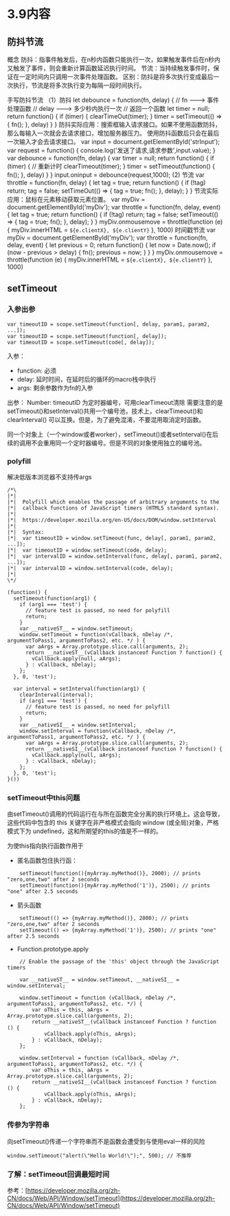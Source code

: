 # 3.9内容

## 防抖节流

概念
防抖：指事件触发后，在n秒内函数只能执行一次，如果触发事件后在n秒内又触发了事件，则会重新计算函数延迟执行时间。
节流：当持续触发事件时，保证在一定时间内只调用一次事件处理函数。
区别：防抖是将多次执行变成最后一次执行，节流是将多次执行变为每隔一段时间执行。

手写防抖节流
（1）防抖
let debounce = function(fn, delay) {
    // fn ---> 事件处理函数
    // delay --->  多少秒内执行一次
    // 返回一个函数
    let timer = null;
    return function() {
        if (timer) {
            clearTimeOut(timer);
        }
        timer = setTimeout(() => {
            fn();
        }, delay)
    }
}
防抖实际应用：搜索框输入请求接口。如果不使用函数防抖，那么每输入一次就会去请求接口，增加服务器压力。
使用防抖函数后只会在最后一次输入才会去请求接口。
var input = document.getElementById('strInput');
var request = function() {
    console.log('发送了请求,请求参数',input.value);
}
var debounce = function(fn, delay) {
    var timer = null;
    return function() {
        if (timer) {
        // 重新计时
        clearTimeout(timer);
    }
    timer = setTimeout(function() {
            fn();
        }, delay)
    }
}
input.oninput = debounce(request,1000);
(2) 节流
var throttle = function(fn, delay) {
    let tag = true;
    return function() {
        if (!tag) return;
        tag = false;
        setTimeOut(() => {
            tag = true;
            fn();
        }, delay);
    }
}
节流实际应用：鼠标在元素移动获取元素位置。
var myDiv = document.getElementById('myDiv');
var throttle = function(fn, delay, event) {
    let tag = true;
    return function() {
        if (!tag) return;
        tag = false;
        setTimeout(() => {
            tag = true;
            fn();
        }, delay);
    }
}
myDiv.onmousemove = throttle(function (e) {
    myDiv.innerHTML = `${e.clientX}, ${e.clientY}`
}, 1000)
时间戳节流
var myDiv = document.getElementById('myDiv');
var throttle = function(fn, delay, event) {
    let previous = 0;
    return function() {
        let now = Date.now();
        if (now - previous > delay) {
            fn();
            previous = now;
        }
    }
}
myDiv.onmousemove = throttle(function (e) {
    myDiv.innerHTML = `${e.clientX}, ${e.clientY}`
}, 1000)
## setTimeout

### 入参出参

```JS
var timeoutID = scope.setTimeout(function[, delay, param1, param2, ...]);
var timeoutID = scope.setTimeout(function[, delay]); 
var timeoutID = scope.setTimeout(code[, delay]);
```

入参：
- function: 必须
- delay: 延时时间，在延时后的循环的macro栈中执行
- args: 剩余参数作为fn的入参

出参：
Number: timeoutID
为定时器编号，可用clearTimeout清除
需要注意的是setTimeout()和setInterval()共用一个编号池，技术上，clearTimeout()和 clearInterval() 可以互换。但是，为了避免混淆，不要混用取消定时函数。

同一个对象上（一个window或者worker），setTimeout()或者setInterval()在后续的调用不会重用同一个定时器编号。但是不同的对象使用独立的编号池。

### polyfill

解决低版本浏览器不支持传args

```JS
/*\
|*|
|*|  Polyfill which enables the passage of arbitrary arguments to the
|*|  callback functions of JavaScript timers (HTML5 standard syntax).
|*|
|*|  https://developer.mozilla.org/en-US/docs/DOM/window.setInterval
|*|
|*|  Syntax:
|*|  var timeoutID = window.setTimeout(func, delay[, param1, param2, ...]);
|*|  var timeoutID = window.setTimeout(code, delay);
|*|  var intervalID = window.setInterval(func, delay[, param1, param2, ...]);
|*|  var intervalID = window.setInterval(code, delay);
|*|
\*/

(function() {
  setTimeout(function(arg1) {
    if (arg1 === 'test') {
      // feature test is passed, no need for polyfill
      return;
    }
    var __nativeST__ = window.setTimeout;
    window.setTimeout = function(vCallback, nDelay /*, argumentToPass1, argumentToPass2, etc. */ ) {
      var aArgs = Array.prototype.slice.call(arguments, 2);
      return __nativeST__(vCallback instanceof Function ? function() {
        vCallback.apply(null, aArgs);
      } : vCallback, nDelay);
    };
  }, 0, 'test');

  var interval = setInterval(function(arg1) {
    clearInterval(interval);
    if (arg1 === 'test') {
      // feature test is passed, no need for polyfill
      return;
    }
    var __nativeSI__ = window.setInterval;
    window.setInterval = function(vCallback, nDelay /*, argumentToPass1, argumentToPass2, etc. */ ) {
      var aArgs = Array.prototype.slice.call(arguments, 2);
      return __nativeSI__(vCallback instanceof Function ? function() {
        vCallback.apply(null, aArgs);
      } : vCallback, nDelay);
    };
  }, 0, 'test');
}())
```

### setTimeout中this问题

由setTimeout()调用的代码运行在与所在函数完全分离的执行环境上。这会导致，这些代码中包含的 this 关键字在非严格模式会指向 window (或全局)对象，严格模式下为 undefined，这和所期望的this的值是不一样的。

为使this指向执行函数作用于

- 匿名函数包住执行函：
```JS
    setTimeout(function(){myArray.myMethod()}, 2000); // prints "zero,one,two" after 2 seconds
    setTimeout(function(){myArray.myMethod('1')}, 2500); // prints "one" after 2.5 seconds
```
- 箭头函数
```JS
    setTimeout(() => {myArray.myMethod()}, 2000); // prints "zero,one,two" after 2 seconds
    setTimeout(() => {myArray.myMethod('1')}, 2500); // prints "one" after 2.5 seconds
```
- Function.prototype.apply
```JS
    // Enable the passage of the 'this' object through the JavaScript timers

    var __nativeST__ = window.setTimeout, __nativeSI__ = window.setInterval;

    window.setTimeout = function (vCallback, nDelay /*, argumentToPass1, argumentToPass2, etc. */) {
        var oThis = this, aArgs = Array.prototype.slice.call(arguments, 2);
        return __nativeST__(vCallback instanceof Function ? function () {
            vCallback.apply(oThis, aArgs);
        } : vCallback, nDelay);
    };

    window.setInterval = function (vCallback, nDelay /*, argumentToPass1, argumentToPass2, etc. */) {
        var oThis = this, aArgs = Array.prototype.slice.call(arguments, 2);
        return __nativeSI__(vCallback instanceof Function ? function () {
            vCallback.apply(oThis, aArgs);
        } : vCallback, nDelay);
    };
```

### 传参为字符串

向setTimeout()传递一个字符串而不是函数会遭受到与使用eval一样的风险

```JS
window.setTimeout("alert(\"Hello World!\");", 500); // 不推荐
```

### 了解：setTimeout回调最短时间


参考：[https://developer.mozilla.org/zh-CN/docs/Web/API/Window/setTimeout](https://developer.mozilla.org/zh-CN/docs/Web/API/Window/setTimeout)